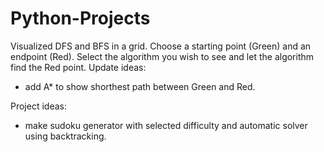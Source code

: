 # Python-Projects

Visualized DFS and BFS in a grid. 
Choose a starting point (Green) and an endpoint (Red).
Select the algorithm you wish to see and let the algorithm find the Red point.
Update ideas:
- add A* to show shorthest path between Green and Red.

Project ideas:
- make sudoku generator with selected difficulty and automatic solver using backtracking.
